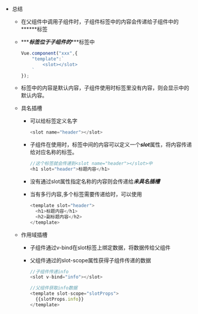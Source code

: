 - 总结

  - 在父组件中调用子组件时，子组件标签中的内容会传递给子组件中的***<slot></slot>***标签

  - ***<slot></slot>***标签位于子组件的***<template></template>***标签中

    ```javascript
    Vue.component("xxx",{
    	"template":`
    		<slot></slot>
    	`
    });
    ```

  - <slot></slot>标签中的内容是默认内容，子组件使用时标签里没有内容，则会显示<slot></slot>中的默认内容。

    

  - 具名插槽

    - 可以给<slot></slot>标签定义名字

      ```javascript
      <slot name="header"></slot>
      ```

    - 子组件在使用时，标签中间的内容可以定义一个***slot***属性，将内容传递给对应名称的<slot></slot>标签。

      ```javascript
      //这个标签就会传递到<slot name="header"></slot>中
      <h1 slot="header">标题内容</h1>
      ```

    - 没有通过slot属性指定名称的内容则会传递给***未具名插槽***

    - 当有多行内容,多个标签需要传递给<slot><slot/>时，可以使用<template></template>

      ```javascript
      <template slot="header">
      	<h1>标题内容</h1>
      	<h2>副标题内容</h2>
      </template>
      ```

      

  - 作用域插槽

    - 子组件通过v-bind在slot标签上绑定数据，将数据传给父组件

    - 父组件通过<template></template>的slot-scope属性获得子组件传递的数据

      ```javascript
      //子组件传递info
      <slot v-bind="info"></slot>
      
      //父组件获取info数据
      <template slot-scope="slotProps">
        {{slotProps.info}}
      </template>
      ```

      
